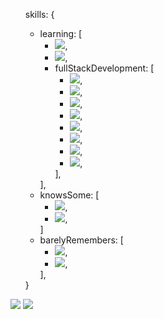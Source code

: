 <html>
  <ul>
  skills: {
  <ul>
    <li>
    learning: [ 
      <ul>
        <li>
        <img src="https://img.shields.io/badge/Unreal_Engine-black?style=flat&logo=Unreal-Engine" />,
        </li>
        <li>
        <img src="https://img.shields.io/badge/C%2B%2B-3B0094?style=flat" />,
        </li>
        <li>fullStackDevelopment: [
          <ul>
            <li>
            <img src="https://img.shields.io/badge/TypeScript-007ACC?style=flat&logo=TypeScript&logoColor=white" />,
            </li>
            <li>
            <img src="https://img.shields.io/badge/JavaScript-968220?style=flat&logo=JavaScript&logoColor=white" />,
            </li>
            <li>
            <img src="https://img.shields.io/badge/Next.js-000?style=flat&logo=Next.js" />,
            </li>
            <li>
            <img src="https://img.shields.io/badge/React-191920?style=flat&logoColor=61DBFB&logo=React" />,
            </li>
            <li>
            <img src="https://img.shields.io/badge/HTML5-E96228?style=flat&logo=HTML5&logoColor=white" />,
            </li>
            <li>
            <img src="https://img.shields.io/badge/CSS3-2862E9?style=flat&logo=CSS3&logoColor=white" />,
            </li>
            <li>
            <img src="https://img.shields.io/badge/GraphQL-161f26?style=flat&logoColor=e2009b&logo=GraphQl" />,
            </li>
            <li>
            <img src="https://img.shields.io/badge/Flutter-161f26?style=flat&logoColor=47bfff&logo=Flutter" />,
            </li>
          </ul>],
        </li>
      </ul>
    ],
    </li>
    <li>
    knowsSome: [
      <ul>
        <li>
        <img src="https://img.shields.io/badge/MySQL-1D4A65?style=flat&logoColor=white&logo=MySQL" />,
        </li>
        <li>
        <img src="https://img.shields.io/badge/PHP-6F73A7?style=flat&logo=PHP&logoColor=white" />,
        </li>
      </ul>
    ]
    </li>
    <li>
    barelyRemembers: [
      <ul>
        <li>
        <img src="https://img.shields.io/badge/Java-F74141?style=flat&logo=Java" />,
        </li>
        <li>
        <img src="https://img.shields.io/badge/C-blue?style=flat" />,
        </li>
      </ul>
    ],
    </li>
  </ul>
  }
  </ul>
  <img src="https://github-readme-stats.vercel.app/api?username=sandenson&show_icons=true&theme=maroongold">
  <img src="https://github-readme-stats.vercel.app/api/top-langs/?username=sandenson&theme=maroongold">
</html>
